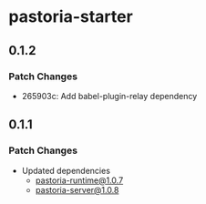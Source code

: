 # pastoria-starter

## 0.1.2

### Patch Changes

- 265903c: Add babel-plugin-relay dependency

## 0.1.1

### Patch Changes

- Updated dependencies
  - pastoria-runtime@1.0.7
  - pastoria-server@1.0.8
